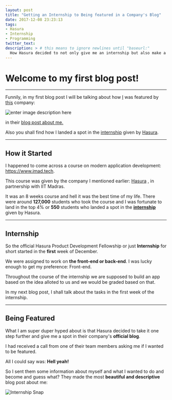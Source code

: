 ```yaml
---
layout: post
title: "Getting an Internship to Being featured in a Company's Blog"
date: 2017-12-08 23:23:13
tags:
- Hasura
- Internship
- Programming
twitter_text:
description: > # this means to ignore newlines until "baseurl:"
  How Hasura decided to not only give me an internship but also make a post about me
---
```


Welcome to my first blog post!
===================
------

Funnily, in my first blog post I will be talking about how [I](http://rocka0.github.io) was featured by [this](https://hasura.io/) company:

![enter image description here](https://miro.medium.com/max/1400/1*ktjzxxbT_pjHobyg7V_DuA.png)

in their [blog post about me.](https://medium.com/hasura/how-building-an-app-is-different-from-taking-programming-courses-a-15-yr-olds-story-c7725c59ccb4) 

Also you shall find how I landed a spot in the [internship](https://hasura.io/education?utm_source=Medium&utm_medium=Blog&utm_campaign=imad%20stories&utm_content=Tushar#hpdf) given by [Hasura](http://hasura.io).

----------


**How it Started**
-------------

I happened to come across a course on modern application development: https://www.imad.tech.  

This course was given by the company I mentioned earlier: [Hasura](http://hasura.io) , in partnership with IIT Madras.

It was an 8 weeks course and hell it was the best time of my life. There were around **127,000** students who took the course and I was fortunate to land in the top 4% or **550**  students who landed a spot in the **[internship](https://hasura.io/education?utm_source=Medium&utm_medium=Blog&utm_campaign=imad%20stories&utm_content=Tushar#hpdf)**  given by Hasura. 

 
----------

**Internship**
------

So the official Hasura Product Development Fellowship or just **Internship** for short started in the **first** week of December. 

We were assigned to work on **the front-end or back-end**. I was lucky enough to get my preference: Front-end. 

Throughout the course of the internship we are supposed to build an app based on the idea alloted to us and we would be graded based on that.

In my next blog post,  I shall talk about the tasks in the first week of the internship.


----------

**Being Featured**
-----------

What I am super duper hyped about is that Hasura decided to take it one step further and give me a spot in their company's **official blog**.

I had received a call from one of their team members asking me if I wanted to be featured.

All I could say was: **Hell yeah!**

So I sent them some information about myself and what I wanted to do and become and guess what? They made the most **beautiful and descriptive** blog post about me:

![Internship Snap](http://rocka0.github.io/myblog//assets/img/Capture.PNG)

<br />
